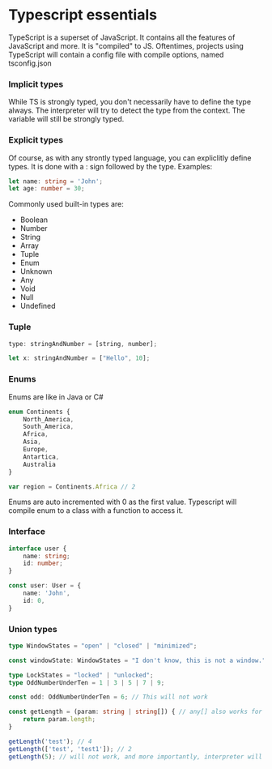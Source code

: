 # Typescript essentials

TypeScript is a superset of JavaScript. It contains all the features of JavaScript and more. It is "compiled" to JS. Oftentimes, projects using TypeScript will contain a config file with compile options, named tsconfig.json

### Implicit types

While TS is strongly typed, you don't necessarily have to define the type always. The interpreter will try to detect the type from the context. The variable will still be strongly typed.

### Explicit types

Of course, as with any strontly typed language, you can expliclitly define types. It is done with a : sign followed by the type. Examples:

```ts
let name: string = 'John';
let age: number = 30;
```

Commonly used built-in types are:
- Boolean
- Number
- String
- Array
- Tuple
- Enum
- Unknown
- Any
- Void
- Null
- Undefined

### Tuple

```ts
type: stringAndNumber = [string, number];

let x: stringAndNumber = ["Hello", 10];
```

### Enums

Enums are like in Java or C#

```ts
enum Continents {
    North_America,
    South_America,
    Africa,
    Asia,
    Europe,
    Antartica,
    Australia
}

var region = Continents.Africa // 2
```

Enums are auto incremented with 0 as the first value. Typescript will compile enum to a class with a function to access it.

### Interface

```ts
interface user {
    name: string;
    id: number;
}

const user: User = {
    name: 'John',
    id: 0,
}
```

### Union types

```ts
type WindowStates = "open" | "closed" | "minimized";

const windowState: WindowStates = "I don't know, this is not a window."; // This will not work

type LockStates = "locked" | "unlocked";
type OddNumberUnderTen = 1 | 3 | 5 | 7 | 9;

const odd: OddNumberUnderTen = 6; // This will not work

const getLength = (param: string | string[]) { // any[] also works for any type of array
    return param.length;
}

getLength('test'); // 4
getLength(['test', 'test1']); // 2
getLength(5); // will not work, and more importantly, interpreter will generate a warning
```